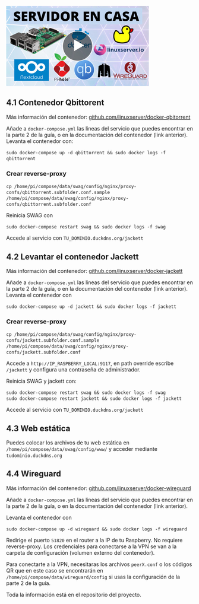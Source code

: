 <!--name:Servidor en casa - Parte 4: Instalando Qbittorrent, Jackett y Wireguard_-->
<!--pubdate:2020/09/26_-->
<!--moddate:2020/09/26_-->
<!--icon:raspberry_-->


[![Enlace al video de esta parte.](/static/files/images/guiaraspi_thumbnail.jpg)](https://www.youtube.com/watch?v=qapw2nI-xyE)

## 4.1 Contenedor Qbittorent
Más información del contenedor: [github.com/linuxserver/docker-qbitorrent](https://github.com/linuxserver/docker-qbitorrent)

Añade a `docker-compose.yml` las lineas del servicio que puedes encontrar en la parte 2 de la guía, o en la documentación del contenedor (link anterior). Levanta el contenedor con:

```
sudo docker-compose up -d qbittorrent && sudo docker logs -f qbittorrent
```

### Crear reverse-proxy

```
cp /home/pi/compose/data/swag/config/nginx/proxy-confs/qbittorrent.subfolder.conf.sample /home/pi/compose/data/swag/config/nginx/proxy-confs/qbittorrent.subfolder.conf
```

Reinicia SWAG con 

```
sudo docker-compose restart swag && sudo docker logs -f swag
```

Accede al servicio con `TU_DOMINIO.duckdns.org/jackett`

## 4.2 Levantar el contenedor Jackett
Más información del contenedor: [github.com/linuxserver/docker-jackett](https://github.com/linuxserver/docker-jackett)

Añade a `docker-compose.yml` las lineas del servicio que puedes encontrar en la parte 2 de la guía, o en la documentación del contenedor (link anterior). 
Levanta el contenedor con 

```
sudo docker-compose up -d jackett && sudo docker logs -f jackett
```

### Crear reverse-proxy

```
cp /home/pi/compose/data/swag/config/nginx/proxy-confs/jackett.subfolder.conf.sample /home/pi/compose/data/swag/config/nginx/proxy-confs/jackett.subfolder.conf
```

Accede a `http://IP_RASPBERRY_LOCAL:9117`, en path override escribe `/jackett` y configura una contraseña de administrador.

Reinicia SWAG y jackett con:

```
sudo docker-compose restart swag && sudo docker logs -f swag
sudo docker-compose restart jackett && sudo docker logs -f jackett
```

Accede al servicio con `TU_DOMINIO.duckdns.org/jackett`


## 4.3 Web estática

Puedes colocar los archivos de tu web estática en `/home/pi/compose/data/swag/config/www/` y acceder mediante `tudominio.duckdns.org`


## 4.4 Wireguard
Más información del contenedor: [github.com/linuxserver/docker-wireguard](https://github.com/linuxserver/docker-wireguard)

Añade a `docker-compose.yml` las lineas del servicio que puedes encontrar en la parte 2 de la guía, o en la documentación del contenedor (link anterior). 



Levanta el contenedor con 

```
sudo docker-compose up -d wireguard && sudo docker logs -f wireguard
```

Redirige el puerto `51820` en el router a la IP de tu Raspberry. No requiere reverse-proxy. Los credenciales para conectarse a la VPN se van a la carpeta de configuración (volumen externo del contenedor). 

Para conectarte a la VPN, necesitaras los archivos `peerX.conf` o los códigos QR que en este caso se encontrarán en `/home/pi/compose/data/wireguard/config` si usas la configuración de la parte 2 de la guía.

Toda la información está en el repositorio del proyecto. 